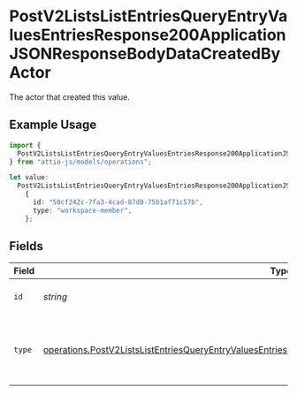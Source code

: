 # PostV2ListsListEntriesQueryEntryValuesEntriesResponse200ApplicationJSONResponseBodyDataCreatedByActor

The actor that created this value.

## Example Usage

```typescript
import {
  PostV2ListsListEntriesQueryEntryValuesEntriesResponse200ApplicationJSONResponseBodyDataCreatedByActor,
} from "attio-js/models/operations";

let value:
  PostV2ListsListEntriesQueryEntryValuesEntriesResponse200ApplicationJSONResponseBodyDataCreatedByActor =
    {
      id: "50cf242c-7fa3-4cad-87d0-75b1af71c57b",
      type: "workspace-member",
    };
```

## Fields

| Field                                                                                                                                                                                                                            | Type                                                                                                                                                                                                                             | Required                                                                                                                                                                                                                         | Description                                                                                                                                                                                                                      |
| -------------------------------------------------------------------------------------------------------------------------------------------------------------------------------------------------------------------------------- | -------------------------------------------------------------------------------------------------------------------------------------------------------------------------------------------------------------------------------- | -------------------------------------------------------------------------------------------------------------------------------------------------------------------------------------------------------------------------------- | -------------------------------------------------------------------------------------------------------------------------------------------------------------------------------------------------------------------------------- |
| `id`                                                                                                                                                                                                                             | *string*                                                                                                                                                                                                                         | :heavy_minus_sign:                                                                                                                                                                                                               | An ID to identify the actor.                                                                                                                                                                                                     |
| `type`                                                                                                                                                                                                                           | [operations.PostV2ListsListEntriesQueryEntryValuesEntriesResponse200ApplicationJSONResponseBodyDataType](../../models/operations/postv2listslistentriesqueryentryvaluesentriesresponse200applicationjsonresponsebodydatatype.md) | :heavy_minus_sign:                                                                                                                                                                                                               | The type of actor. [Read more information on actor types here](/docs/actors).                                                                                                                                                    |